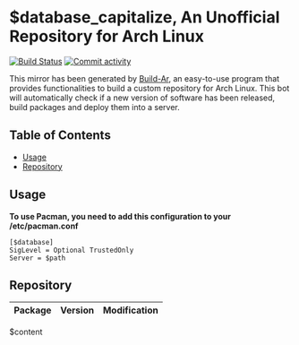 # $database_capitalize, An Unofficial Repository for Arch Linux
[<img src="https://img.shields.io/travis/$remote_path/master.svg?style=flat-square" alt="Build Status">](https://travis-ci.org/$remote_path)
[<img src="https://img.shields.io/github/commit-activity/m/$remote_path.svg?style=flat-square" alt="Commit activity">](https://github.com/$remote_path/commits/master)

This mirror has been generated by [Build-Ar](https://github.com/unix-development/build-ar), an easy-to-use program that provides functionalities to build a custom repository for Arch Linux. This bot will automatically check if a new version of software has been released, build packages and deploy them into a server.

## Table of Contents
- [Usage](#usage)
- [Repository](#repository)

## Usage
**To use Pacman, you need to add this configuration to your /etc/pacman.conf**

```
[$database]
SigLevel = Optional TrustedOnly
Server = $path
```
## Repository
Package	|  Version	|  Modification
:--- | :--- | :---
$content
